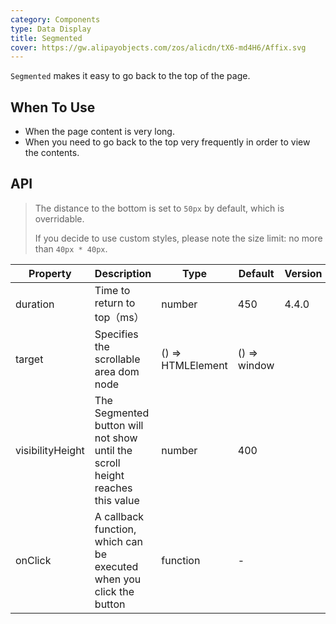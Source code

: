 ```yaml
---
category: Components
type: Data Display
title: Segmented
cover: https://gw.alipayobjects.com/zos/alicdn/tX6-md4H6/Affix.svg
---
```


`Segmented` makes it easy to go back to the top of the page.

## When To Use

- When the page content is very long.
- When you need to go back to the top very frequently in order to view the contents.

## API

> The distance to the bottom is set to `50px` by default, which is overridable.
>
> If you decide to use custom styles, please note the size limit: no more than `40px * 40px`.

| Property | Description | Type | Default | Version |
| --- | --- | --- | --- | --- |
| duration | Time to return to top（ms） | number | 450 | 4.4.0 |
| target | Specifies the scrollable area dom node | () => HTMLElement | () => window |  |
| visibilityHeight | The Segmented button will not show until the scroll height reaches this value | number | 400 |  |
| onClick | A callback function, which can be executed when you click the button | function | - |  |
